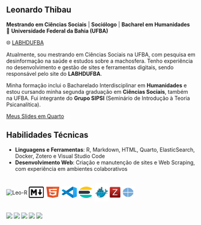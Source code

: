 ## Leonardo Thibau

**Mestrando em Ciências Sociais** | **Sociólogo** | **Bacharel em Humanidades**  
📍 **Universidade Federal da Bahia (UFBA)**

🌐 [LABHDUFBA](https://labhdufba.github.io)

Atualmente, sou mestrando em Ciências Sociais na UFBA, com pesquisa em desinformação na saúde e estudos sobre a machosfera. Tenho experiência no desenvolvimento e gestão de sites e ferramentas digitais, sendo responsável pelo site do **LABHDUFBA**. 

Minha formação inclui o Bacharelado Interdisciplinar em **Humanidades** e estou cursando minha segunda graduação em **Ciências Sociais**, também na UFBA. Fui integrante do **Grupo SIPSI** (Seminário de Introdução à Teoria Psicanalítica). 

[Meus Slides em Quarto](https://l-thibau.quarto.pub/)

## Habilidades Técnicas
- **Linguagens e Ferramentas**: R, Markdown, HTML, Quarto, ElasticSearch, Docker, Zotero e Visual Studio Code
- **Desenvolvimento Web**: Criação e manutenção de sites e Web Scraping, com experiência em ambientes colaborativos

##

<div style="display: inline-block;">
  <img align="center" alt="Leo-R" height="30" width="40" src="https://www.r-project.org/logo/Rlogo.svg">
  <img align="center" alt="Leo-Markdown" height="30" width="40" src="https://raw.githubusercontent.com/dcurtis/markdown-mark/master/svg/markdown-mark.svg">
  <img align="center" alt="Leo-HTML" height="30" width="40" src="https://raw.githubusercontent.com/devicons/devicon/master/icons/html5/html5-original.svg">
  <img align="center" alt="Leo-VSCode" height="30" width="40" src="https://raw.githubusercontent.com/devicons/devicon/master/icons/vscode/vscode-original.svg">
  <img align="center" alt="Elasticsearch" height="30" width="40" src="https://raw.githubusercontent.com/devicons/devicon/master/icons/elasticsearch/elasticsearch-original.svg">
  <img align="center" alt="Docker" height="50" width="35" src="https://raw.githubusercontent.com/devicons/devicon/master/icons/docker/docker-original.svg">
  <img align="center" alt="Zotero" height="30" width="30" src="https://raw.githubusercontent.com/l-thibau/l-thibau/main/imagens/zotero.256x253.png">
  <a href="https://l-thibau.quarto.pub/" target="_blank">
    <img align="center" alt="Quarto" height="30" width="35" src="https://raw.githubusercontent.com/l-thibau/l-thibau/main/imagens/quarto.png">
  </a>
</div>

##

<div> 
  <a href="http://lattes.cnpq.br/3404425891739700" target="_blank"><img src="https://img.shields.io/badge/-Currículo_Lattes-%230077B5?style=for-the-badge&logo=academia&logoColor=white" target="_blank"></a>
  <a href="https://www.instagram.com/l.thibau" target="_blank"><img src="https://img.shields.io/badge/-Instagram-%23E4405F?style=for-the-badge&logo=instagram&logoColor=white" target="_blank"></a>
  <a href="https://bsky.app/profile/lthibau.bsky.social" target="_blank"><img src="https://img.shields.io/badge/-Bluesky-%230078D4?style=for-the-badge&logo=bluesky&logoColor=white" target="_blank"></a>
  <a href="https://github.com/LABHDUFBA/labhdufba.github.io" target="_blank"><img src="https://img.shields.io/badge/-Site_LABHD-%23121011?style=for-the-badge&logo=github&logoColor=white" target="_blank"></a>
  <a href="mailto:leonardo_thibau@hotmail.com"><img src="https://img.shields.io/badge/-Gmail-%23333?style=for-the-badge&logo=gmail&logoColor=white" target="_blank"></a>
</div>